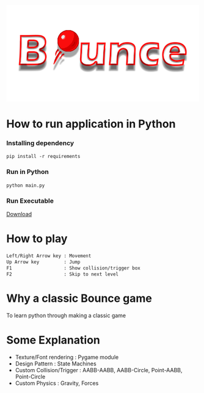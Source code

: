 [![Game Title](https://github.com/MrHunte96/Bounce_In_Python/blob/main/Assets/Title.png)](https://youtu.be/5MWIdxxEp7o "I made Classic Bounce game in Python")

# How to run application in Python
### Installing dependency
```
pip install -r requirements
```
### Run in Python
```
python main.py
```

### Run Executable
[Download](https://github.com/MrHunte96/Bounce_In_Python/raw/main/BounceGame.zip)

# How to play
```
Left/Right Arrow key : Movement
Up Arrow key         : Jump
F1                   : Show collision/trigger box
F2                   : Skip to next level
```
# Why a classic Bounce game
To learn python through making a classic game

# Some Explanation
- Texture/Font rendering : Pygame module
- Design Pattern : State Machines 
- Custom Collision/Trigger : AABB-AABB, AABB-Circle, Point-AABB, Point-Circle
- Custom Physics : Gravity, Forces
